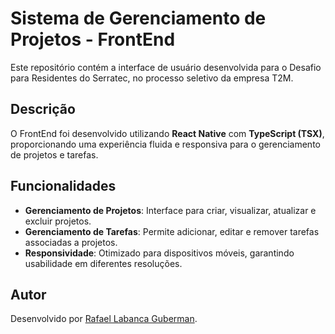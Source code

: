 # Sistema de Gerenciamento de Projetos - FrontEnd
Este repositório contém a interface de usuário desenvolvida para o Desafio para Residentes do Serratec, no processo seletivo da empresa T2M.


## Descrição
O FrontEnd foi desenvolvido utilizando **React Native** com **TypeScript (TSX)**, proporcionando uma experiência fluida e responsiva para o gerenciamento de projetos e tarefas.


## Funcionalidades
- **Gerenciamento de Projetos**: Interface para criar, visualizar, atualizar e excluir projetos.
- **Gerenciamento de Tarefas**: Permite adicionar, editar e remover tarefas associadas a projetos.
- **Responsividade**: Otimizado para dispositivos móveis, garantindo usabilidade em diferentes resoluções.


## Autor
Desenvolvido por [Rafael Labanca Guberman](https://www.linkedin.com/in/rafael-guberman-2486a1ba/).
